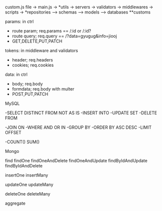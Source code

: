 custom.js file -> main.js -> *utils -> servers
-> validators -> middlewares -> scripts
-> *repositories
	--> schemas --> models --> databases
**customs

params: in ctrl

-   route param; req.params == /:id or /:id?
-   route query; req.query == /?data=gyugug&info=jiooj
-   GET,DELETE,PUT,PATCH

tokens: in middleware and validators

-   header; req.headers
-   cookies; req.cookies

data: in ctrl

-   body; req.body
-   formdata; req.body with multer
-   POST,PUT,PATCH

MySQL

-SELECT DISTINCT FROM NOT AS IS
-INSERT INTO
-UPDATE SET
-DELETE FROM

-JOIN ON
-WHERE AND OR IN
-GROUP BY
-ORDER BY ASC DESC
-LIMIT OFFSET

-COUNT() SUM()

Mongo

find
findOne
findOneAndDelete
findOneAndUpdate
findByIdAndUpdate
findByIdAndDelete

insertOne
insertMany

updateOne
updateMany

deleteOne
deleteMany

aggregate

